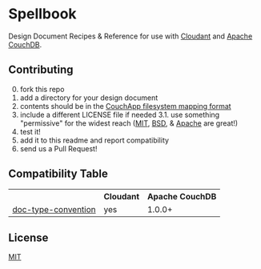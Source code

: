 # Spellbook

Design Document Recipes &amp; Reference for use with
[Cloudant](http://cloudant.com/) and [Apache CouchDB](http://couchdb.apache.org/).

## Contributing

0. fork this repo
1. add a directory for your design document
2. contents should be in the [CouchApp filesystem mapping format](http://couchapp.org/page/filesystem-mapping)
3. include a different LICENSE file if needed
3.1. use something "permissive" for the widest reach ([MIT](http://choosealicense.com/licenses/mit/),
[BSD](http://choosealicense.com/licenses/bsd/), & [Apache](http://choosealicense.com/licenses/apache/) are great!)
4. test it!
5. add it to this readme and report compatibility
6. send us a Pull Request!

## Compatibility Table

<table>
 <tr><th></th><th>Cloudant</th><th>Apache CouchDB</th></tr>
 <tr>
  <td><a href="tree/master/doc-type-convention">doc-type-convention</a></td>
  <td>yes</td>
  <td>1.0.0+</td>
 </tr>
</table>

## License

[MIT](http://opensource.org/licenses/mit)
